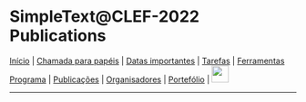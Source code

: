 # SimpleText@CLEF-2022 Publications

[Início](./) | [Chamada para papéis](./CFP) | [Datas importantes](./dates) | [Tarefas](./tasks)  | [Ferramentas](./tools) 
[Programa](./program) | [Publicações](./publications) | [Organisadores](./organisers) | [Portefólio](./portefolio) | [<img src="https://github.com/simpletext-madics/2021/blob/main/clef/FR.png?raw=true" width="30">](../fr/contacts)



---
